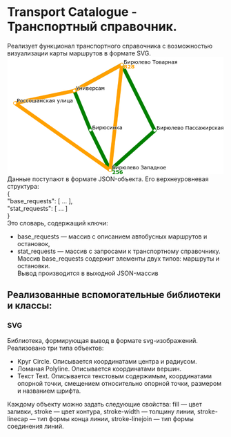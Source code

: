 # Transport Catalogue - Транспортный справочник.
Реализует функционал транспортного справочника с  возможностью визуализации карты маршрутов в формате SVG.  
![Image alt](https://github.com/1grMd/cpp-transport-catalogue/blob/main/example/example.png)  
Данные поступают в формате JSON-объекта. Его верхнеуровневая структура:  
{  
  "base_requests": [ ... ],  
  "stat_requests": [ ... ]  
}  
Это словарь, содержащий ключи:
  * base_requests — массив с описанием автобусных маршрутов и остановок,
  * stat_requests — массив с запросами к транспортному справочнику.
Массив base_requests содержит элементы двух типов: маршруты и остановки.  
Вывод производится в выходной JSON-массив
  
## Реализованные вспомогательные библиотеки и классы:
### SVG
Библиотека, формирующая вывод в формате svg-изображений. Реализовано три типа объектов:
  * Круг Circle. Описывается координатами центра и радиусом.
  * Ломаная Polyline. Описывается координатами вершин.
  * Текст Text. Описывается текстовым содержимым, координатами опорной точки, смещением относительно опорной точки, размером и названием шрифта.  

Каждому объекту можно задать следующие свойства: fill — цвет заливки, stroke — цвет контура, stroke-width — толщину линии, stroke-linecap — тип формы конца линии, stroke-linejoin — тип формы соединения линий.
